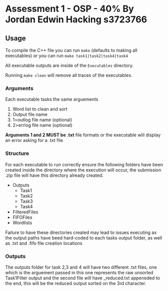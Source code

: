# Assessment 1 - OSP - 40% By Jordan Edwin Hacking s3723766
## Usage
To compile the C++ file you can run `make` (defaults to making all executables) or you can run `make task1|task2|task4|task4`

All executable outputs are inside of the `Executables` directory.

Running `make clean` will remove all traces of the executables.

### Arguments
Each executable tasks the same arguements 

1. Word list to clean and sort
2. Output file name
3. 1>outlog file name (optional)
4. 2>errlog file name (optional)

**Arguments 1 and 2 MUST be .txt** file formats or the executable will display an error asking for a .txt file

### Structure
For each executable to run correctly ensure the following folders have been created inside the directory where the execution will occur, the submission .zip file will have this directory already created.

- Outputs
    - Task1
    - Task2
    - Task3
    - Task4
- FilteredFiles
- FIFOFiles
- Wordlists

Failure to have these directories created may lead to issues executing as the output paths have beed hard-coded to each tasks output folder, as well as .txt and .fifo file creation locations

### Outputs
The outputs folder for task 2,3 and 4 will have two different .txt files, one which is the arguement passed in this one represents the raw unsorted Task1Filter output and the second file will have _reduced.txt appeneded to the end, this will be the reduced output sorted on the 3rd character. 

